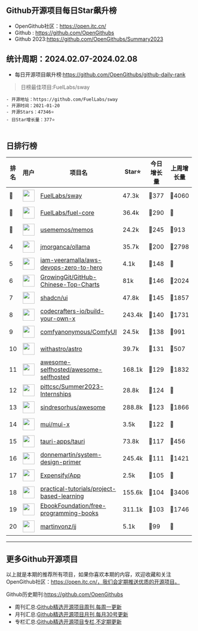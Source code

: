 ## Github开源项目每日Star飙升榜

- OpenGithub社区：https://open.itc.cn/
- Github : https://github.com/OpenGithubs
- Github 2023:https://github.com/OpenGithubs/Summary2023

## 统计周期：2024.02.07-2024.02.08

- 每日开源项目飙升榜:https://github.com/OpenGithubs/github-daily-rank



> 日榜最佳项目:FuelLabs/sway  

    - 开源地址：https://github.com/FuelLabs/sway
    - 开源时间：2021-01-20
    - 开源Stars：47346⭐
    - 日Star增长量：377⭐

![]()


## 日排行榜

| 排名        |  用户     |  项目名          | Star⭐          | 今日增长量     | 上周增长量      |  开源时间   |
|------------|------------|---------------|---------------- |--------------|----------------|------------|
| 🥇 | <img src="https://avatars.githubusercontent.com/u/55993183?v=4" alt="" size="32" height="32" width="32" data-view-component="true" class="avatar circle"> | [FuelLabs/sway](https://github.com/FuelLabs/sway)| 47.3k  | 🔺377| 🔺4060 | 2021-01-20 |
| 🥈 | <img src="https://avatars.githubusercontent.com/u/55993183?v=4" alt="" size="32" height="32" width="32" data-view-component="true" class="avatar circle"> | [FuelLabs/fuel-core](https://github.com/FuelLabs/fuel-core)| 36.4k  | 🔺290| 🔺 | 2020-08-28 |
| 🥉 | <img src="https://avatars.githubusercontent.com/u/95764151?v=4" alt="" size="32" height="32" width="32" data-view-component="true" class="avatar circle"> | [usememos/memos](https://github.com/usememos/memos)| 24.2k  | 🔺245| 🔺913 | 2021-12-08 |
| 4 | <img src="https://avatars.githubusercontent.com/u/151674099?v=4" alt="" size="32" height="32" width="32" data-view-component="true" class="avatar circle"> | [jmorganca/ollama](https://github.com/jmorganca/ollama)| 35.7k  | 🔺200| 🔺2798 | 2023-06-27 |
| 5 | <img src="https://avatars.githubusercontent.com/u/43399466?u=91e78018b666dba78f75f296340e3251942158c9&v=4" alt="" size="32" height="32" width="32" data-view-component="true" class="avatar circle"> | [iam-veeramalla/aws-devops-zero-to-hero](https://github.com/iam-veeramalla/aws-devops-zero-to-hero)| 4.1k  | 🔺148| 🔺 | 2023-06-19 |
| 6 | <img src="https://avatars.githubusercontent.com/u/21018904?u=bcc423f3536e0ea420dfe438d96b36a7ff2704d7&v=4" alt="" size="32" height="32" width="32" data-view-component="true" class="avatar circle"> | [GrowingGit/GitHub-Chinese-Top-Charts](https://github.com/GrowingGit/GitHub-Chinese-Top-Charts)| 81k  | 🔺146| 🔺2024 | 2019-09-05 |
| 7 | <img src="https://avatars.githubusercontent.com/u/139895814?v=4" alt="" size="32" height="32" width="32" data-view-component="true" class="avatar circle"> | [shadcn/ui](https://github.com/shadcn/ui)| 47.8k  | 🔺145| 🔺1857 | 2023-01-04 |
| 8 | <img src="https://avatars.githubusercontent.com/u/58904235?v=4" alt="" size="32" height="32" width="32" data-view-component="true" class="avatar circle"> | [codecrafters-io/build-your-own-x](https://github.com/codecrafters-io/build-your-own-x)| 243.4k  | 🔺140| 🔺1731 | 2018-05-09 |
| 9 | <img src="https://avatars.githubusercontent.com/u/121283862?u=f3e53b07cfbae7136f1796d4f6453827a12c2307&v=4" alt="" size="32" height="32" width="32" data-view-component="true" class="avatar circle"> | [comfyanonymous/ComfyUI](https://github.com/comfyanonymous/ComfyUI)| 24.5k  | 🔺138| 🔺991 | 2023-01-17 |
| 10 | <img src="https://avatars.githubusercontent.com/u/44914786?v=4" alt="" size="32" height="32" width="32" data-view-component="true" class="avatar circle"> | [withastro/astro](https://github.com/withastro/astro)| 39.7k  | 🔺131| 🔺507 | 2021-03-16 |
| 11 | <img src="https://avatars.githubusercontent.com/u/24270415?v=4" alt="" size="32" height="32" width="32" data-view-component="true" class="avatar circle"> | [awesome-selfhosted/awesome-selfhosted](https://github.com/awesome-selfhosted/awesome-selfhosted)| 168.1k  | 🔺129| 🔺1832 | 2015-06-01 |
| 12 | <img src="https://avatars.githubusercontent.com/u/63759855?v=4" alt="" size="32" height="32" width="32" data-view-component="true" class="avatar circle"> | [pittcsc/Summer2023-Internships](https://github.com/pittcsc/Summer2023-Internships)| 28.8k  | 🔺124| 🔺 | 2020-05-24 |
| 13 | <img src="https://avatars.githubusercontent.com/u/170270?u=34acd557a042ac478d273a4621570cadb6b0bd89&v=4" alt="" size="32" height="32" width="32" data-view-component="true" class="avatar circle"> | [sindresorhus/awesome](https://github.com/sindresorhus/awesome)| 288.8k  | 🔺123| 🔺1866 | 2014-07-11 |
| 14 | <img src="https://avatars.githubusercontent.com/u/33663932?v=4" alt="" size="32" height="32" width="32" data-view-component="true" class="avatar circle"> | [mui/mui-x](https://github.com/mui/mui-x)| 3.5k  | 🔺122| 🔺 | 2020-04-30 |
| 15 | <img src="https://avatars.githubusercontent.com/u/54536011?v=4" alt="" size="32" height="32" width="32" data-view-component="true" class="avatar circle"> | [tauri-apps/tauri](https://github.com/tauri-apps/tauri)| 73.8k  | 🔺117| 🔺456 | 2019-07-13 |
| 16 | <img src="https://avatars.githubusercontent.com/u/5458997?u=f1007b583e55e7ccfb6ccf0e200051156112dd9b&v=4" alt="" size="32" height="32" width="32" data-view-component="true" class="avatar circle"> | [donnemartin/system-design-primer](https://github.com/donnemartin/system-design-primer)| 245.4k  | 🔺111| 🔺1421 | 2017-02-27 |
| 17 | <img src="https://avatars.githubusercontent.com/u/476779?v=4" alt="" size="32" height="32" width="32" data-view-component="true" class="avatar circle"> | [Expensify/App](https://github.com/Expensify/App)| 2.5k  | 🔺105| 🔺 | 2020-08-08 |
| 18 | <img src="https://avatars.githubusercontent.com/u/89421154?v=4" alt="" size="32" height="32" width="32" data-view-component="true" class="avatar circle"> | [practical-tutorials/project-based-learning](https://github.com/practical-tutorials/project-based-learning)| 155.6k  | 🔺104| 🔺3406 | 2017-04-12 |
| 19 | <img src="https://avatars.githubusercontent.com/u/14127308?v=4" alt="" size="32" height="32" width="32" data-view-component="true" class="avatar circle"> | [EbookFoundation/free-programming-books](https://github.com/EbookFoundation/free-programming-books)| 311.1k  | 🔺103| 🔺1746 | 2013-10-11 |
| 20 | <img src="https://avatars.githubusercontent.com/u/891642?u=8e2d0ae996bdd6381130618d6c92b5a14d4427ec&v=4" alt="" size="32" height="32" width="32" data-view-component="true" class="avatar circle"> | [martinvonz/jj](https://github.com/martinvonz/jj)| 5.1k  | 🔺99| 🔺 | 2020-12-18 |

---
## 更多Github开源项目

以上就是本期的推荐所有项目，如果你喜欢本期的内容，欢迎收藏和关注OpenGithub社区：https://open.itc.cn/，我们会定期推送优质的开源项目。

Github历史期刊:https://github.com/OpenGithubs
- 周刊汇总:[Github精选开源项目周刊,每周一更新](https://github.com/OpenGithubs/weekly)
- 月刊汇总:[Github精选开源项目月刊,每月30号更新](https://github.com/OpenGithubs/monthly)
- 专栏汇总:[Github精选开源项目专栏,不定期更新](https://github.com/OpenGithubs/selectedColumn)

